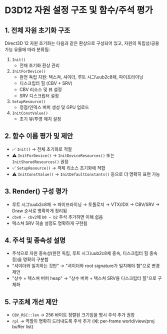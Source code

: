 # D3D12 자원 설정 구조 및 함수/주석 평가

## 1. 전체 자원 초기화 구조
Direct3D 12 자원 초기화는 다음과 같은 환상으로 구성되어 있고,
자원의 독립성/공용 가능 유물에 따라 분류됨:

1. `Init()`
   - 전체 초기화 환상 관리
2. `InitForDevice()`
   - 완전 독립 자원: 텍스쳐, 셔이더, 루트 시그\uub2c8체, 파이프라이닝
   - 디스크립터 힐 (CBV + SRV)
   - CBV 리소스 및 뷰 설정
   - SRV 디스크립터 설정
3. `SetupResource()`
   - 정점/인덱스 버퍼 생성 및 GPU 업로드
4. `InitConstValue()`
   - 초기 뷰/투영 헤치 설정

## 2. 함수 이름 평가 및 제안
- ✅ `Init()` → 전체 초기화로 적절
- ⚠️ `InitForDevice()` → `InitDeviceResources()` 또는 `InitSharedResources()` 권장
- ✅ `SetupResource()` → 객체 리소스 초기화에 적합
- ⚠️ `InitConstValue()` → `InitDefaultConstants()` 등으로 더 명확히 표현 가능

## 3. Render() 구성 평가
- 루트 시그\uub2c8체 → 파이프라이닝 → 토폴로지 → VTX/IDX → CBV/SRV → Draw 순서로 명확하게 정리됨
- `cbv0 ~ cbv2`에 `b0 ~ b2` 주석 추가하면 이해 쉽음
- 텍스쳐 SRV 히솔 설정도 명확하게 구현됨

## 4. 주석 및 종속성 설명
- 주석으로 자원 종속성(완전 독립, 루트 시그\uub2c8체 종속, 디스크립터 힐 종속 등)을 명확히 구분함
- "셔이더와 일치하는 것만" → "셔이더와 root signature가 일치해야 함"으로 변경 제안
- "상수 + 텍스쳐 버퍼 heap" → "상수 버퍼 + 텍스쳐 SRV용 디스크립터 힐"으로 구체화

## 5. 구조체 개선 제안
- `CBV_RSC::len` → 256 바이트 정렬된 크기임을 명시 주석 추가 권장
- `rpl` → 역할이 명확히 드러내도록 주석 추가 (예: per-frame world/view/proj buffer list)

